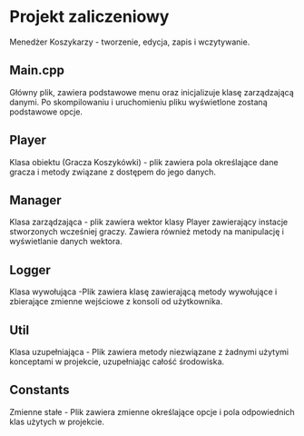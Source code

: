 # Projekt zaliczeniowy

Menedżer Koszykarzy - tworzenie, edycja, zapis i wczytywanie.

## Main.cpp

Główny plik, zawiera podstawowe menu oraz inicjalizuje klasę zarządzającą danymi.
Po skompilowaniu i uruchomieniu pliku wyświetlone zostaną podstawowe opcje.

## Player

Klasa obiektu (Gracza Koszykówki) - plik zawiera pola określające dane gracza i metody związane z dostępem do jego danych.

## Manager

Klasa zarządzająca - plik zawiera wektor klasy Player zawierający instacje stworzonych wcześniej graczy.
Zawiera również metody na manipulację i wyświetlanie danych wektora.

## Logger

Klasa wywołująca -Plik zawiera klasę zawierającą metody wywołujące 
i zbierające zmienne wejściowe z konsoli od użytkownika.

## Util

Klasa uzupełniająca - Plik zawiera metody niezwiązane z żadnymi użytymi konceptami w projekcie,
uzupełniając całość środowiska.

## Constants

Zmienne stałe - Plik zawiera zmienne określające opcje i pola odpowiednich klas użytych w projekcie.